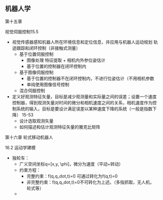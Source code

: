 ## 机器人学



第十五章

视觉伺服控制15.5

* 视觉传感器感知机器人所在环境信息和定位信息，并应用与机器人运动规划 轨迹跟踪和闭环控制（非接触式测量）
  * 基于位置伺服控制
    * 图像处理 特征提取 + 相机内外参位姿估计
    * 基于位置的控制器在闭环控制内
  * 基于图像伺服控制
    * 基于位置的控制器不在闭环控制内，不进行位姿估计（不用相机参数
    * 单纯使用图像信号控制
  * 混合伺服控制
* 定义好观测特征矢量，目标是减少观测量和实际量之间的误差；设置一个速度控制器，得到观测矢量对时间的微分和相机速度之间的关系，相机速度作为控制系统的输入，目标是要设计满足误差以某种速度下降的系统（一般是指数下降） 15-53
  * 设计选取观测矢量
  * 如何描述和估计观测特征矢量的雅克比矩阵 



第十六章 轮式移动机器人

16.2 运动学建模

* 独轮车：
  * 广义空间坐标q=[x,y, \phi]，微分为速度（平动+转动）
  * 约束方程：
    * 完整约束：f(q,q_dot,t)=0 可通过转化为f(q,t)=0
    * 非完整约束：f(q,q_dot,t)=0不可转化为上述。（多指抓取，无人机，轮式等）
  * 